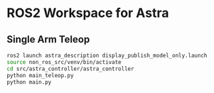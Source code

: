 # ROS2 Workspace for Astra

## Single Arm Teleop

```bash
ros2 launch astra_description display_publish_model_only.launch
source non_ros_src/venv/bin/activate
cd src/astra_controller/astra_controller
python main_teleop.py
python main.py
```